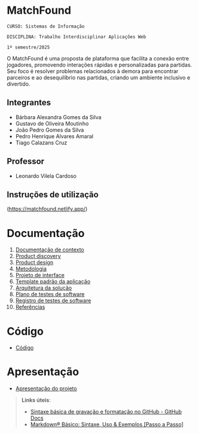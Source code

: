 # MatchFound

`CURSO: Sistemas de Informação`

`DISCIPLINA: Trabalho Interdisciplinar Aplicações Web`

`1º semestre/2025`

O MatchFound é uma proposta de plataforma que facilita a conexão entre jogadores, promovendo interações rápidas e personalizadas para partidas. Seu foco é resolver problemas relacionados à demora para encontrar parceiros e ao desequilíbrio nas partidas, criando um ambiente inclusivo e divertido.

## Integrantes

* Bárbara Alexandra Gomes da Silva
* Gustavo de Oliveira Moutinho
* João Pedro Gomes da Silva
* Pedro Henrique Alvares Amaral
* Tiago Calazans Cruz

## Professor

* Leonardo Vilela Cardoso

## Instruções de utilização

(https://matchfound.netlify.app/)

# Documentação

<ol>
<li><a href="docs/01-Contexto.md"> Documentação de contexto</a></li>
<li><a href="docs/02-Product-discovery.md"> Product discovery</a></li>
<li><a href="docs/03-Product-design.md"> Product design</a></li>
<li><a href="docs/04-Metodologia.md"> Metodologia</a></li>
<li><a href="docs/05-Projeto-interface.md"> Projeto de interface</a></li>
<li><a href="docs/06-Template-padrao.md"> Template padrão da aplicação</a></li>
<li><a href="docs/07-Arquitetura-solucao.md"> Arquitetura da solução</a></li>
<li><a href="docs/08-Plano-testes-software.md"> Plano de testes de software</a></li>
<li><a href="docs/09-Registro-testes-software.md"> Registro de testes de software</a></li>
<li><a href="docs/10-Referencias.md"> Referências</a></li>
</ol>

# Código

* <a href="src/README.md">Código</a>

# Apresentação

* <a href="presentation/README.md">Apresentação do projeto</a>

> **Links úteis**:
> - [Sintaxe básica de gravação e formatação no GitHub - GitHub Docs](https://docs.github.com/pt/get-started/writing-on-github/getting-started-with-writing-and-formatting-on-github/basic-writing-and-formatting-syntax)
> - [Markdown® Básico: Sintaxe, Uso &amp; Exemplos [Passo a Passo]](https://markdown.net.br/sintaxe-basica/)
